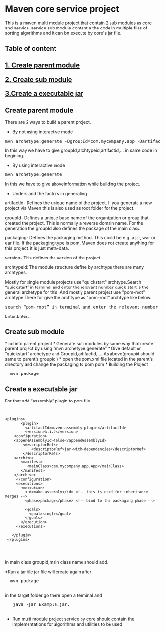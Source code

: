 <h1>Maven core service project</h1>

This is a maven multi module project that contain 2 sub modules as core and service.
service sub module content a the code in multiple files of sorting algorithms and it can bn execute by core's jar file.

<h2>Table  of content<h2>

<a href=#Create-parent-module>1. Create parent module</a>

<a href=#Create-sub-module>2. Create sub module</a>

<a href=#Create-a-executable-jar>3.Create a executable jar</a>


<h2><a href=#Create-parent-module></a>Create parent module</h2>

There are 2 ways to build a parent project.

* By not using interactive mode
<pre>
mvn archetype:generate -DgroupId=com.mycompany.app -DartifactId=my-app -DarchetypeArtifactId=maven-archetype-quickstart -DarchetypeVersion=1.4 -DinteractiveMode=false
</pre>
In this way we have to give groupId,archtypeid,artifactid,... in same code in begining.

* By using interactive mode

<pre>
mvn archetype:generate
</pre>
In this we have to give aboveinformation while building the project.

* Understand the factors in generating

artifactId-
Defines the unique name of the project. If you generate a new project via Maven this is also used as root folder for the project.

groupId-
Defines a unique base name of the organization or group that created the project. This is normally a reverse domain name. For the generation the groupId also defines the package of the main class.

packaging-
Defines the packaging method. This could be e.g. a jar, war or ear file. If the packaging type is pom, Maven does not create anything for this project, it is just meta-data.

version-
This defines the version of the project.

archtypeid:
The module structure define by archtype there are many archtypes.

Mostly for single module projects use "quickstart" archtype.Search “quickstart” in terminal and enter the relevant number quick start is the general archetype for this
.And mostly parent project use "pom-root" archtype.There for give the archtype as "pom-root" archtype like below.
<pre>
search “pom-root” in terminal and enter the relevant number
</pre>

Enter,Enter...

<h2><a href=#Create-sub-module></a>Create sub module</h2>
* cd into parent project
* Generate sub modules by same way that create parent project by using “mvn archetype:generate”
* Give default or “quickstart” archetype and Groupid,artifactid,.... As above(groupid should same to parent’s groupid )
* open the pom.xml file located in the parent’s directory and change the packaging to pom  <packaging>pom</packaging>
* Building the Project
<pre>
  mvn package
</pre>


<h2><a href=#Create-a-executable-jar></a>Create a executable jar</h2>

For that add “assembly” plugin to pom file 
<td><pre>
 
 	
 	<plugins>
           <plugin>
             <artifactId>maven-assembly-plugin</artifactId>
             <version>3.1.1</version>
     	<configuration>
     	<appendAssemblyId>false</appendAssemblyId>
     		<descriptorRefs>
     		    <descriptorRef>jar-with-dependencies</descriptorRef>
     		</descriptorRefs>
     	<archive>
 		   <manifest>
 		      <mainClass>com.mycompany.app.App</mainClass>
 		   </manifest>
 		</archive>
         </configuration>
         <executions>
           <execution>
             <id>make-assembly</id> <!-- this is used for inheritance merges -->
             <phase>package</phase> <!-- bind to the packaging phase -->
 
             <goals>
               <goal>single</goal>
             </goals>
           </execution>
         </executions>
 
       </plugin>
     </plugins>

</pre></td>

 in main class groupid,main class name should add.
 
 *Run a jar file
 jar file will create again after 
 <pre>
  mvn package
  </pre>
  in the target folder.go there open a terminal and
<pre>
   java -jar Example.jar.
 </pre>
 
 * Run multi module project
 service by core should contain the implementations for algorithms and utilities to be used
